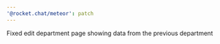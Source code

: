 ```yaml
---
'@rocket.chat/meteor': patch
---
```


Fixed edit department page showing data from the previous department
